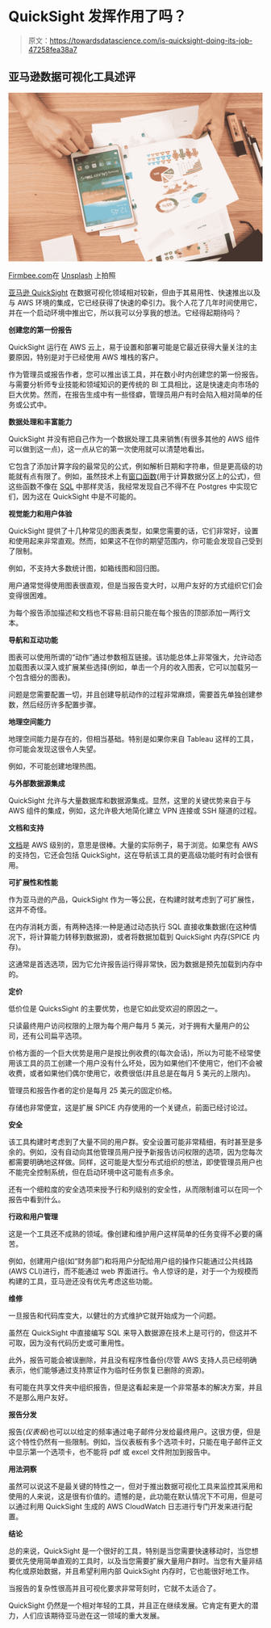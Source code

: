 # QuickSight 发挥作用了吗？

> 原文：<https://towardsdatascience.com/is-quicksight-doing-its-job-47258fea38a7>

## 亚马逊数据可视化工具述评

![](img/441533c448cbe90902c3bfce9eae337d.png)

[Firmbee.com](https://unsplash.com/@firmbee?utm_source=medium&utm_medium=referral)在 [Unsplash](https://unsplash.com?utm_source=medium&utm_medium=referral) 上拍照

[亚马逊 QuickSight](https://aws.amazon.com/quicksight/) 在数据可视化领域相对较新，但由于其易用性、快速推出以及与 AWS 环境的集成，它已经获得了快速的牵引力。我个人花了几年时间使用它，并在一个启动环境中推出它，所以我可以分享我的想法。它经得起期待吗？

**创建您的第一份报告**

QuickSight 运行在 AWS 云上，易于设置和部署可能是它最近获得大量关注的主要原因，特别是对于已经使用 AWS 堆栈的客户。

作为管理员或报告作者，您可以推出该工具，并在数小时内创建您的第一份报告。与需要分析师专业技能和领域知识的更传统的 BI 工具相比，这是快速走向市场的巨大优势。然而，在报告生成中有一些怪癖，管理员用户有时会陷入相对简单的任务或公式中。

**数据处理和丰富能力**

QuickSight 并没有把自己作为一个数据处理工具来销售(有很多其他的 AWS 组件可以做到这一点)，这一点从它的第一次使用就可以清楚地看出。

它包含了添加计算字段的最常见的公式，例如解析日期和字符串，但是更高级的功能就有点有限了。例如，虽然技术上有[窗口函数](https://docs.aws.amazon.com/quicksight/latest/user/windowSum-function.html)(用于计算数据分区上的公式)，但这些函数不像在 [SQL](https://www.postgresql.org/docs/9.1/tutorial-window.html) 中那样灵活，我经常发现自己不得不在 Postgres 中实现它们，因为这在 QuickSight 中是不可能的。

**视觉能力和用户体验**

QuickSight 提供了十几种常见的图表类型，如果您需要的话，它们非常好，设置和使用起来非常直观。然而，如果这不在你的期望范围内，你可能会发现自己受到了限制。

例如，不支持大多数统计图，如箱线图和回归图。

用户通常觉得使用图表很直观，但是当报告变大时，以用户友好的方式组织它们会变得很困难。

为每个报告添加描述和文档也不容易:目前只能在每个报告的顶部添加一两行文本。

**导航和互动功能**

图表可以使用所谓的“动作”通过参数相互链接。该功能总体上非常强大，允许动态加载图表以深入或扩展某些选择(例如，单击一个月的收入图表，它可以加载另一个包含细分的图表)。

问题是您需要配置一切，并且创建导航动作的过程非常麻烦，需要首先单独创建参数，然后经历许多配置步骤。

**地理空间能力**

地理空间能力是存在的，但相当基础。特别是如果你来自 Tableau 这样的工具，你可能会发现这很令人失望。

例如，不可能创建地理热图。

**与外部数据源集成**

QuickSight 允许与大量数据库和数据源集成。显然，这里的关键优势来自于与 AWS 组件的集成，例如，这允许极大地简化建立 VPN 连接或 SSH 隧道的过程。

**文档和支持**

[文档](https://docs.aws.amazon.com/quicksight/index.html)是 AWS 级别的，意思是很棒。大量的实际例子，易于浏览。如果您有 AWS 的支持包，它还会包括 QuickSight，这在导航该工具的更高级功能时有时会很有用。

**可扩展性和性能**

作为亚马逊的产品，QuickSight 作为一等公民，在构建时就考虑到了可扩展性，这并不奇怪。

在内存消耗方面，有两种选择:一种是通过动态执行 SQL 直接收集数据(在这种情况下，将计算能力转移到数据源)，或者将数据加载到 QuickSight 内存(SPICE 内存)。

这通常是首选选项，因为它允许报告运行得非常快，因为数据是预先加载到内存中的。

**定价**

低价位是 QuicksSight 的主要优势，也是它如此受欢迎的原因之一。

只读最终用户访问权限的上限为每个用户每月 5 美元，对于拥有大量用户的公司，还有公司扁平选项。

价格方面的一个巨大优势是用户是按比例收费的(每次会话)，所以为可能不经常使用该工具的员工创建一个用户没有什么坏处，因为如果他们不使用它，他们不会被收费，或者如果他们偶尔使用它，收费很低(并且总是在每月 5 美元的上限内)。

管理员和报告作者的定价是每月 25 美元的固定价格。

存储也非常便宜，这是扩展 SPICE 内存使用的一个关键点，前面已经讨论过。

**安全**

该工具构建时考虑到了大量不同的用户群。安全设置可能非常精细，有时甚至是多余的。例如，没有自动向其他管理员用户授予新报告访问权限的选项，因为您每次都需要明确地这样做。同样，这可能是大型分布式组织的想法，即使管理员用户也不能完全控制系统，但在启动环境中这可能有点多余。

还有一个细粒度的安全选项来授予行和列级别的安全性，从而限制谁可以在同一个报告中看到什么。

**行政和用户管理**

这是一个工具还不成熟的领域。像创建和维护用户这样简单的任务变得不必要的痛苦。

例如，创建用户组(如“财务部”)和将用户分配给用户组的操作只能通过公共线路(AWS CLI)进行，而不能通过 web 界面进行。令人惊讶的是，对于一个为规模而构建的工具，亚马逊还没有优先考虑这些功能。

**维修**

一旦报告和代码库变大，以健壮的方式维护它就开始成为一个问题。

虽然在 QuickSight 中直接编写 SQL 来导入数据源在技术上是可行的，但这并不可取，因为没有代码历史或可重用性。

此外，报告可能会被误删除，并且没有程序性备份(尽管 AWS 支持人员已经明确表示，他们能够通过支持票证作为临时任务恢复已删除的资源)。

有可能在共享文件夹中组织报告，但是这看起来是一个非常基本的解决方案，并且不是那么用户友好。

**报告分发**

报告(*仪表板*)也可以以给定的频率通过电子邮件分发给最终用户。这很方便，但是这个特性仍然有一些限制。例如，当仪表板有多个选项卡时，只能在电子邮件正文中显示第一个选项卡，也不能将 pdf 或 excel 文件附加到报告中。

**用法洞察**

虽然可以说这不是最关键的特性之一，但对于推出数据可视化工具来监控其采用和使用的人来说，这是很有价值的。遗憾的是，此功能在默认情况下不可用，但是可以通过利用 QuickSight 生成的 AWS CloudWatch 日志进行专门开发来进行配置。

**结论**

总的来说，QuickSight 是一个很好的工具，特别是当您需要快速移动时，当您想要优先使用简单直观的工具时，以及当您需要扩展大量用户群时。当您有大量非结构化或原始数据，并且希望利用内部 QuickSight 内存时，它也能很好地工作。

当报告的复杂性很高并且可视化要求非常苛刻时，它就不太适合了。

QuickSight 仍然是一个相对年轻的工具，并且正在继续发展。它肯定有更大的潜力，人们应该期待亚马逊在这一领域的重大发展。
